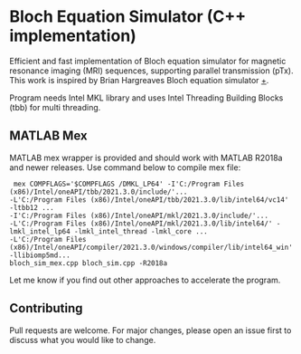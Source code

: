 


# Bloch Equation Simulator (C++ implementation)
Efficient and fast implementation of Bloch equation simulator for magnetic resonance imaging (MRI) sequences, supporting parallel transmission (pTx). 
This work is inspired by Brian Hargreaves Bloch equation simulator [+](http://www-mrsrl.stanford.edu/~brian/blochsim/).

Program needs Intel MKL library and uses Intel Threading Building Blocks (tbb) for multi threading. 

## MATLAB Mex

MATLAB mex wrapper is provided and should work with MATLAB R2018a and newer releases. Use command below to compile mex file:

     mex COMPFLAGS='$COMPFLAGS /DMKL_LP64' -I'C:/Program Files (x86)/Intel/oneAPI/tbb/2021.3.0/include/'...
    -L'C:/Program Files (x86)/Intel/oneAPI/tbb/2021.3.0/lib/intel64/vc14' -ltbb12 ...
    -I'C:/Program Files (x86)/Intel/oneAPI/mkl/2021.3.0/include/'...
    -L'C:/Program Files (x86)/Intel/oneAPI/mkl/2021.3.0/lib/intel64/' -lmkl_intel_lp64 -lmkl_intel_thread -lmkl_core ...
    -L'C:/Program Files (x86)/Intel/oneAPI/compiler/2021.3.0/windows/compiler/lib/intel64_win' -llibiomp5md...
    bloch_sim_mex.cpp bloch_sim.cpp -R2018a
        

Let me know if you find out other approaches to accelerate the program.

## Contributing

Pull requests are welcome. For major changes, please open an issue first to discuss what you would like to change.
